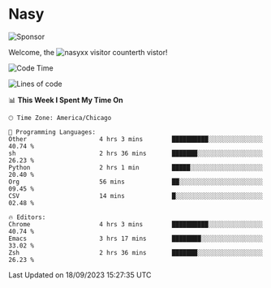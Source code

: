 # Nasy

<!--
<p align="center">
<img height="200" src="https://github-readme-stats.vercel.app/api?username=nasyxx&count_private=true&show_icons=true&theme=dracula&include_all_commits=true"/>
<img height="200" src="https://github-readme-stats.vercel.app/api/top-langs/?username=nasyxx&theme=dracula&hide=html,jupyter+notebook&count_private=true&show_icons=true"/>
</p>

  
----------------
-->

![Sponsor](https://img.shields.io/static/v1.svg?label=Sponsor&message=%E2%9D%A4&logo=GitHub&style=flat&color=pink)
 
Welcome, the ![nasyxx visitor counter](https://count.getloli.com/get/@nasyxx?theme=rule34)th vistor!
 
<!--START_SECTION:waka-->
![Code Time](http://img.shields.io/badge/Code%20Time-3%2C692%20hrs%2010%20mins-blue)

![Lines of code](https://img.shields.io/badge/From%20Hello%20World%20I%27ve%20Written-6.3%20million%20lines%20of%20code-blue)

📊 **This Week I Spent My Time On** 

```text
🕑︎ Time Zone: America/Chicago

💬 Programming Languages: 
Other                    4 hrs 3 mins        ██████████░░░░░░░░░░░░░░░   40.74 % 
sh                       2 hrs 36 mins       ███████░░░░░░░░░░░░░░░░░░   26.23 % 
Python                   2 hrs 1 min         █████░░░░░░░░░░░░░░░░░░░░   20.40 % 
Org                      56 mins             ██░░░░░░░░░░░░░░░░░░░░░░░   09.45 % 
CSV                      14 mins             █░░░░░░░░░░░░░░░░░░░░░░░░   02.48 % 

🔥 Editors: 
Chrome                   4 hrs 3 mins        ██████████░░░░░░░░░░░░░░░   40.74 % 
Emacs                    3 hrs 17 mins       ████████░░░░░░░░░░░░░░░░░   33.02 % 
Zsh                      2 hrs 36 mins       ███████░░░░░░░░░░░░░░░░░░   26.23 % 
```


 Last Updated on 18/09/2023 15:27:35 UTC
<!--END_SECTION:waka-->

<!-- ![visitors](https://visitor-badge.laobi.icu/badge?page_id=nasyxx.nasyxx) -->
